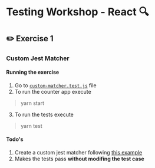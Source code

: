 # Testing Workshop - React 🔍

## ✏️ Exercise 1 

### Custom Jest Matcher

#### Running the exercise
1. Go to [`custom-matcher.test.js`](src/custom-matcher.test.js) file
2. To run the counter app execute
> yarn start
3. To run the tests execute
> yarn test

#### Todo's
1. Create a custom jest matcher following [this example](https://jestjs.io/docs/en/expect#expectextendmatchers)
2. Makes the tests pass **without modifing the test case**

